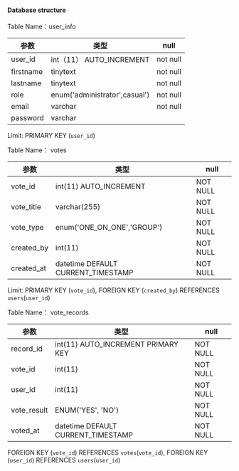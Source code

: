 #### Database structure

Table Name：user_info

| 参数      | 类型                          | null     |
| --------- | ----------------------------- | -------- |
| user_id   | int（11） AUTO_INCREMENT      | not null |
| firstname | tinytext                      | not null |
| lastname  | tinytext                      | not null |
| role      | enum('administrator',casual') | not null |
| email     | varchar                       | not null |
| password  | varchar                       |          |

Limit: PRIMARY KEY (`user_id`)



Table Name： votes

| 参数       | 类型                                | null     |
| ---------- | ----------------------------------- | -------- |
| vote_id    | int(11) AUTO_INCREMENT              | NOT NULL |
| vote_title | varchar(255)                        | NOT NULL |
| vote_type  | enum('ONE_ON_ONE','GROUP')          | NOT NULL |
| created_by | int(11)                             | NOT NULL |
| created_at | datetime  DEFAULT CURRENT_TIMESTAMP | NOT NULL |

Limit: PRIMARY KEY (`vote_id`),  FOREIGN KEY (`created_by`) REFERENCES `users`(`user_id`)



Table Name： vote_records

| 参数        | 类型                                | null     |
| ----------- | ----------------------------------- | -------- |
| record_id   | int(11) AUTO_INCREMENT  PRIMARY KEY | NOT NULL |
| vote_id     | int(11)                             | NOT NULL |
| user_id     | int(11)                             | NOT NULL |
| vote_result | ENUM('YES', 'NO')                   | NOT NULL |
| voted_at    | datetime  DEFAULT CURRENT_TIMESTAMP | NOT NULL |

 FOREIGN KEY (`vote_id`) REFERENCES `votes`(`vote_id`),  FOREIGN KEY (`user_id`) REFERENCES `users`(`user_id`)